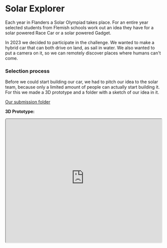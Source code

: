 ﻿# Solar Explorer

Each year in Flanders a Solar Olympiad takes place. For an entire year selected students from Flemish schools work out an idea they have for a solar powered Race Car or a solar powered Gadget.

In 2023 we decided to participate in the challenge. We wanted to make a hybrid car that can both drive on land, as sail in water. We also wanted to put a camera on it, so we can remotely discover places where humans can't come.

### Selection process

Before we could start building our car, we had to pitch our idea to the solar team, because only a limited amount of people can actually start building it. For this we made a 3D prototype and a folder with a sketch of our idea in it.

[Our submission folder](/solar/inzending.pdf)

**3D Prototype:**
<iframe src="https://solar-challenge-jo7b.vercel.app/"  style="width: 100%;border-radius:5px" height="400px">

###


### How it works

We had to make sure the car was as light as possible, and it was water tight. For that we used bearings for the holes where the wheels rotate, and silicon gel to make sure it's fully waterproof.

On the electronics part, we have an esp32 cam that works as the webserver. That's connected to the motor driver and the motors.
Then from your smartphone, you can connect to the local server and control it while viewing the path which it's going via the cameras.

### Finals

For the finals day on 17th May 2023 that took place in Technopolis. We brought our Solar Explorer fully finished. We also brought a small swimming pool to demonstrate the sailing capibilities.

After a stressfull pitch and demonstration, the jury members were impressed of our presentation, and at the end of the day we won the Pitch Price!

<img src="/solar/prize.jpg" alt="Pitch Prize"/>


## Building process

### Materials

- ESP32cam
- L298N Motor Driver
- 4 Motors of 12V each
- 4 Bearings
- Small Solar Panel
- Wood for the frame
- Plastic
- Silicon Gel

### The Frame

<img src="/solar/frame.jpg" alt="frame"/>

A car needs a strong skeleton, so the first step in building the solar car was creating a sturdy frame. It was made from a single wooden beam, chosen for its strength and lightness. The wood was cut into several angled pieces and glued together into a solid structure.

Once the frame was complete, durable plastic plates were attached to serve as the car’s casing, protecting the internal components. A silicone layer was added to the edges to ensure water resistance.

### Electrical Circuit

To function, the car requires an electrical circuit that meets key requirements:

- Remote control from any device (phone, tablet, computer)
- A built-in camera for live video feedback
- A solar-powered battery charging system

The circuit consists of three main components: the camera and controls, the motors, and the solar panel.

<img src="/solar/schema.jpg" alt="electrical schema"/>

For remote operation, an ESP32-CAM microcontroller was used due to its built-in camera, WiFi/Bluetooth connectivity, easy programmability, and affordability. The car's four 12V DC motors provide enough power for movement on land and water. A motor driver (L298N) ensures efficient power use, as the car is powered by two 4.2V Li-ion batteries.

A solar panel charges the batteries via a diode that prevents reverse current flow, protecting the panel. A multimeter was used to determine polarity before connecting it to the batteries. The circuit also includes two switches: one to control battery charging and another to turn the car on/off.

<img src="/solar/solarpanel.png" alt="solar panel connections"/>

The car is controlled digitally through a web application using JavaScript, which sends requests to a REST API. The ESP32 processes these requests, for example, to activate the motors. The API is programmed in C++, with the [code available on GitHub.](https://github.com/robinaerts/solarExplorer/)

### Water Propulsion

The Explorer is an amphibious vehicle, requiring movement on both land and water. It uses four-wheel drive on land, and instead of adding extra motors for water propulsion, the wheels were modified with paddle-like attachments.

Initially, the idea was to extend the wheel axles with rods and attach paddles, but this proved too fragile. Instead, the paddles were directly attached to the wheels.

<img src="/solar/peddels.png" alt="pedals"/>

To ensure water resistance, silicone was applied both inside and outside the car, sealing all gaps. The lightweight frame and large bottom surface contribute to the car’s buoyancy. The only internal components are the electrical circuit.

<br/>

[Read the full report (dutch)](https://robyte.robinaerts.be/publications/solar.pdf)
